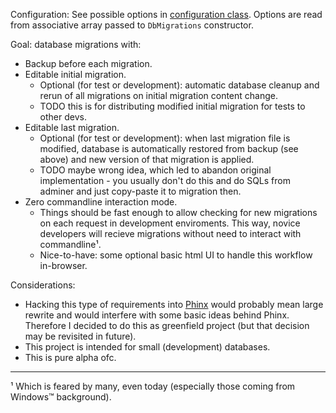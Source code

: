 
Configuration: See possible options in [configuration class](src/Config.php). Options are read from associative array passed to `DbMigrations` constructor.

Goal: database migrations with:

- Backup before each migration.
- Editable initial migration.
    - Optional (for test or development): automatic database cleanup and rerun of all migrations on initial migration content change.
    - TODO this is for distributing modified initial migration for tests to other devs.
- Editable last migration.
    - Optional (for test or development): when last migration file is modified, database is automatically restored from backup (see above) and new version of that migration is applied.
    - TODO maybe wrong idea, which led to abandon original implementation - you usually don't do this and do SQLs from adminer and just copy-paste it to migration then.
- Zero commandline interaction mode.
    - Things should be fast enough to allow checking for new migrations on each request in development enviroments. This way, novice developers will recieve migrations without need to interact with commandline¹.
    - Nice-to-have: some optional basic html UI to handle this workflow in-browser.

Considerations:

- Hacking this type of requirements into [Phinx](https://phinx.org/) would probably mean large rewrite and would interfere with some basic ideas behind Phinx. Therefore I decided to do this as greenfield project (but that decision may be revisited in future).
- This project is intended for small (development) databases.
- This is pure alpha ofc.

---

¹ Which is feared by many, even today (especially those coming from Windows™ background).
